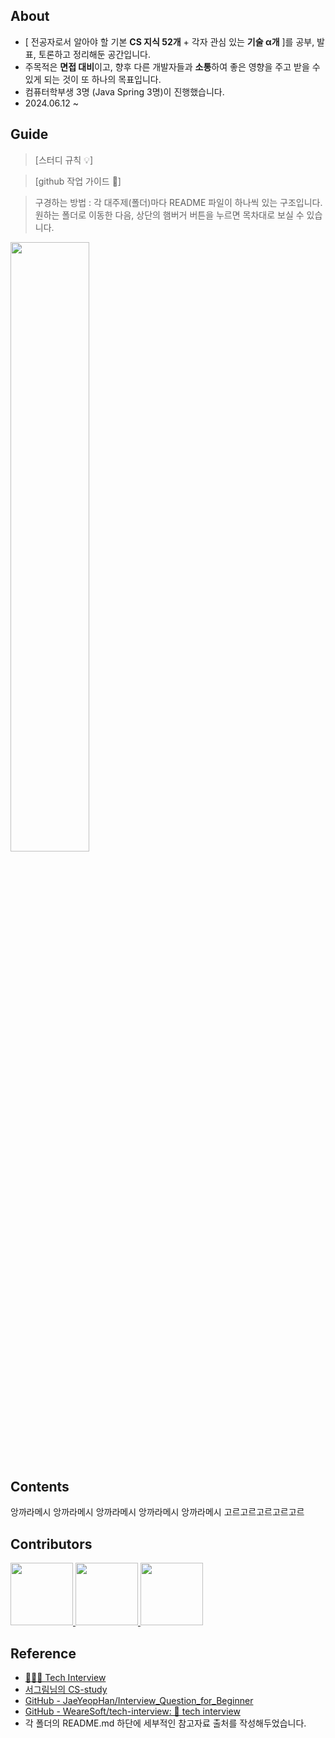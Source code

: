 ## About
- [ 전공자로서 알아야 할 기본 **CS 지식 52개** + 각자 관심 있는 **기술 α개** ]를 공부, 발표, 토론하고 정리해둔 공간입니다.  
- 주목적은 **면접 대비**이고, 향후 다른 개발자들과 **소통**하여 좋은 영향을 주고 받을 수 있게 되는 것이 또 하나의 목표입니다.
- 컴퓨터학부생 3명 (Java Spring 3명)이 진행했습니다. 
- 2024.06.12 ~

## Guide

> [스터디 규칙 :bulb:]   

> [github 작업 가이드 :guide_dog:]


> 구경하는 방법 : 각 대주제(폴더)마다 README 파일이 하나씩 있는 구조입니다.   
  원하는 폴더로 이동한 다음, 상단의 햄버거 버튼을 누르면 목차대로 보실 수 있습니다.  

  <img src="https://user-images.githubusercontent.com/72124326/221341370-066b6e11-41cd-4e7e-ac7d-1d70544e940c.png" width="50%" height="50%">

## Contents

앙까라메시 앙까라메시 앙까라메시 앙까라메시 앙까라메시 고르고르고르고르고르
## Contributors
<p>
<a href="https://github.com/99MinSu">
  <img src="https://avatars.githubusercontent.com/u/89891084?v=4" width="100">
</a>
<a href="https://github.com/Minsu17">
  <img src="https://avatars.githubusercontent.com/u/89891511?s=96&v=4" width="100">
</a>
<a href="https://github.com/OkKim99">
  <img src="https://avatars.githubusercontent.com/u/89891488?s=400&v=4" width="100">
</a>
</p>

## Reference
- [👨🏻‍💻 Tech Interview](https://gyoogle.dev/blog/)  
- [서그림님의 CS-study](https://github.com/Seogeurim/CS-study)  
- [GitHub - JaeYeopHan/Interview_Question_for_Beginner](https://github.com/JaeYeopHan/Interview_Question_for_Beginner#part-1-%EC%A0%84%EC%82%B0-%EA%B8%B0%EC%B4%88)  
- [GitHub - WeareSoft/tech-interview: 🙍 tech interview](https://github.com/WeareSoft/tech-interview#1-data-structure)
- 각 폴더의 README.md 하단에 세부적인 참고자료 출처를 작성해두었습니다.

